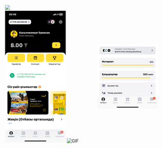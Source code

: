 <img src="beelineAPP.gif" width="50px">
<div style="display: flex; flex-direction: row; align-items: center;">
    <div style="flex: 50%;">
        <img src="IMG_3284.PNG" alt="Image 1" width="200"/>
        <img src="beelineAPP.gif" alt="GIF" width="250"/>
    </div>
    <div style="flex: 50%; text-align: right;">
        <img src="IMG_1F7E9CFB5978-1.jpeg" alt="Image 2" width="200"/>
    </div>
</div>
